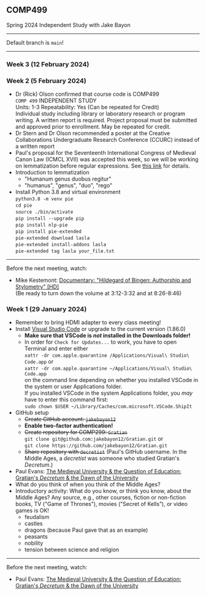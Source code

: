 ## COMP499
Spring 2024 Independent Study with Jake Bayon

---

Default branch is `main`!

---
### Week 3 (12 February 2024)
### Week 2 (5 February 2024)
+ Dr (Rick) Olson confirmed that course code is COMP499  
`COMP 499` INDEPENDENT STUDY  
Units: 1-3 Repeatability: Yes (Can be repeated for Credit)  
Individual study including library or laboratory research or program writing. A written report is required. Project proposal must be submitted and approved prior to enrollment. May be repeated for credit.
+ Dr Stern and Dr Olson recommended a poster at the Creative Collaborations Undergraduate Research Conference (CCURC) instead of a written report
+ Paul's proposal for the Seventeenth International Congress of Medieval Canon Law (ICMCL XVII) was accepted this week, so we will be working on lemmatization before regular expressions. See [this link](ICMCL.md) for details.
+ Introduction to lemmatization
  - "Humanum genus duobus regitur"
  - "humanus", "genus", "duo", "rego"
+ Install Python 3.8 and virtual environment  
`python3.8 -m venv pie`  
`cd pie`  
`source ./bin/activate`  
`pip install --upgrade pip`  
`pip install nlp-pie`  
`pip install pie-extended`  
`pie-extended download lasla`  
`pie-extended install-addons lasla`  
`pie-extended tag lasla your_file.txt`  
---
Before the next meeting, watch:
+ Mike Kestemont: [Documentary: "Hildegard of Bingen: Authorship and Stylometry" \[HD\]](https://vimeo.com/70881172)  
(Be ready to turn down the volume at 3:12-3:32 and at 8:26-8:46)
### Week 1 (29 January 2024)
+ Remember to bring HDMI adapter to every class meeting!
+ Install [Visual Studio Code](https://code.visualstudio.com/) or upgrade to the current version (1.86.0)
  - **Make sure that VSCode is *not* installed in the Downloads folder!**
  - In order for `Check for Updates...` to work, you have to open Terminal and enter either  
`xattr -dr com.apple.quarantine /Applications/Visual\ Studio\ Code.app` or  
`xattr -dr com.apple.quarantine ~/Applications/Visual\ Studio\ Code.app`  
on the command line depending on whether you installed VSCode in the system or user Applications folder.  
If you installed VSCode in the system Applications folder, you *may* have to enter this command first:  
`sudo chown $USER ~/Library/Caches/com.microsoft.VSCode.ShipIt`  
+ GitHub setup
  + ~~Create GitHub account: `jakebayon12`~~
  + **Enable two-factor authentication!**
  + ~~Create repository for COMP299: `Gratian`~~   
  `git clone git@github.com:jakebayon12/Gratian.git` or  
  `git clone https://github.com/jakebayon12/Gratian.git`  
  + ~~Share repository with `decretist`~~ (Paul's GitHub username. In the Middle Ages, a *decretist* was someone who studied Gratian's *Decretum*.)
+ Paul Evans: [The Medieval University & the Question of Education: Gratian's *Decretum* & the Dawn of the University](https://www.youtube.com/watch?v=x2KbkcjMLDM)
+ What do you think of when you think of the Middle Ages?
+ Introductory activity: What do you know, or think you know, about the Middle Ages? Any source, e.g., other courses, fiction or non-fiction books, TV ("Game of Thrones"), movies ("Secret of Kells”), or video games is OK!
  - feudalism
  - castles
  - dragons (because Paul gave that as an example)
  - peasants
  - nobility
  - tension between science and religion
---
Before the next meeting, watch:
+ Paul Evans: [The Medieval University & the Question of Education: Gratian's *Decretum* & the Dawn of the University](https://www.youtube.com/watch?v=x2KbkcjMLDM)